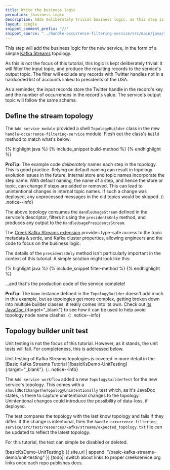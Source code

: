 ```yaml
---
title: Write the business logic
permalink: /business-logic
description: Adds deliberately trivial business logic, as this step is not the focus of this tutorial 
layout: single
snippet_comment_prefix: "//"
snippet_source: "../handle-occurrence-filtering-service/src/main/java/io/github/creek/service/ks/connected/services/demo/handle/occurrence/filtering/service/kafka/streams/TopologyBuilder.java"
---
```


This step will add the business logic for the new service, in the form of a simple [Kafka Streams][kafkaStreams] topology. 

As this is not the focus of this tutorial, this logic is kept deliberately trivial: 
it will filter the input topic, and produce the resulting records to the service's output topic.
The filter will exclude any records with Twitter handles not in a hardcoded list of accounts linked to presidents of the USA. 

As a reminder, the input records store the Twitter handle in the record's key and the number of occurrences in the record's value. 
The service's output topic will follow the same schema.

## Define the stream topology

The `Add service module` provided a shell `TopologyBuilder` class in the new `handle-occurrence-filtering-service` module.
Flesh out the class's `build` method to match what's below:

{% highlight java %}
{% include_snippet build-method %}
{% endhighlight %}

**ProTip:** The example code _deliberately_ names each step in the topology. This is good practice.
Relying on default naming can result in topology evolution issues in the future.
Internal store and topic names incorporate the step name. With default naming, the name of a step, and hence the store or topic,
can change if steps are added or removed.
This can lead to unintentional changes in internal topic names.
If such a change was deployed, any unprocessed messages in the old topics would be skipped.
{: .notice--info}

The above topology consumes the `HandleUsageStream` defined in the service's descriptor, 
filters it using the `presidentsOnly` method, 
and produces any output to the `HandleUsagePresidentsStream`.

The [Creek Kafka Streams extension][ksExt] provides type-safe access to the topic metadata & serde,
and Kafka cluster properties, allowing engineers and the code to focus on the business logic.

The details of the `presidentsOnly` method isn't particularly important in the context of this tutorial.
A simple solution might look like this:

{% highlight java %}
{% include_snippet filter-method %}
{% endhighlight %}

...and that's the production code of the service complete!

**ProTip:** The `Name` instance defined in the `TopologyBuilder` doesn't add much in this example, but as topologies 
get more complex, getting broken down into multiple builder classes, it really comes into its own. 
Check out [its JavaDoc <i class="fas fa-external-link-alt"></i>][nameJavaDocs]{:target="_blank"} to see how it can be used to help avoid topology node name clashes.
{: .notice--info}

## Topology builder unit test

Unit testing is not the focus of this tutorial. However, as it stands, the unit tests will fail.
For completeness, this is addressed below.

Unit testing of Kafka Streams topologies is covered in more detail in the
[Basic Kafka Streams Tutorial <i class="fas fa-external-link-alt"></i>][basicKsDemo-UnitTesting]{:target="_blank"}.
{: .notice--info}

The `Add service workflow` added a new `TopologyBuilderTest` for the new service's topology.
This comes with a `shouldNotChangeTheTopologyUnintentionally` test which, as it's JavaDoc states, is there to capture
unintentional changes to the topology. Unintentional changes could introduce the possibility of data-loss, if
deployed.

The test compares the topology with the last know topology and fails if they differ.
If the change is intentional, then the `handle-occurrence-filtering-service/src/test/resources/kafka/streams/expected_topology.txt`
file can be updated to reflect the latest topology.

For this tutorial, the test can simple be disabled or deleted.

[nameJavaDocs]: https://javadoc.io/doc/org.creekservice/creek-kafka-streams-extension/latest/creek.kafka.streams.extension/org/creekservice/api/kafka/streams/extension/util/Name.html
[kafkaStreams]: https://kafka.apache.org/documentation/streams/
[ksExt]: https://www.creekservice.org/creek-kafka
[basicKsDemo-UnitTesting]: {{ site.url | append: "/basic-kafka-streams-demo/unit-testing" }}
[todo]: switch about links to proper creekservice.org links once each repo publishes docs.